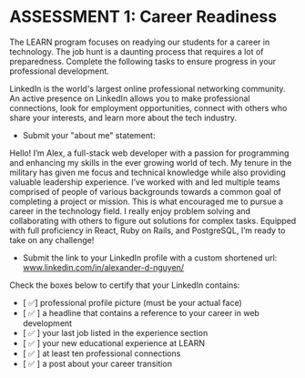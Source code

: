 # ASSESSMENT 1: Career Readiness

The LEARN program focuses on readying our students for a career in technology. The job hunt is a daunting process that requires a lot of preparedness. Complete the following tasks to ensure progress in your professional development.

LinkedIn is the world's largest online professional networking community. An active presence on LinkedIn allows you to make professional connections, look for employment opportunities, connect with others who share your interests, and learn more about the tech industry.

- Submit your "about me" statement:

Hello! I’m Alex, a full-stack web developer with a passion for programming and enhancing my skills in the ever growing world of tech. My tenure in the military has given me focus and technical knowledge while also providing valuable leadership experience. I’ve worked with and led multiple teams comprised of people of various backgrounds towards a common goal of completing a project or mission. This is what encouraged me to pursue a career in the technology field. I really enjoy problem solving and collaborating with others to figure out solutions for complex tasks. Equipped with full proficiency in React, Ruby on Rails, and PostgreSQL, I’m ready to take on any challenge!

- Submit the link to your LinkedIn profile with a custom shortened url:
www.linkedin.com/in/alexander-d-nguyen/

Check the boxes below to certify that your LinkedIn contains:

- [ ✅]  professional profile picture (must be your actual face)
- [ ✅ ] a headline that contains a reference to your career in web development
- [ ✅ ] your last job listed in the experience section
- [ ✅ ] your new educational experience at LEARN
- [ ✅ ] at least ten professional connections
- [ ✅ ] a post about your career transition
